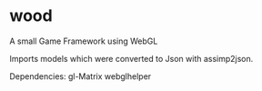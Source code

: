 wood
====

A small Game Framework using WebGL

Imports models which were converted to Json with assimp2json.

Dependencies:
gl-Matrix
webglhelper